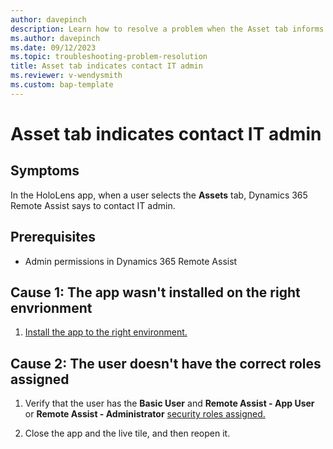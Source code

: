 ```yaml
---
author: davepinch
description: Learn how to resolve a problem when the Asset tab informs a user to contact IT admin for Dynamics 365 Remote Assist
ms.author: davepinch
ms.date: 09/12/2023
ms.topic: troubleshooting-problem-resolution
title: Asset tab indicates contact IT admin
ms.reviewer: v-wendysmith
ms.custom: bap-template
---
```


# Asset tab indicates contact IT admin

## Symptoms

In the HoloLens app, when a user selects the **Assets** tab, Dynamics 365 Remote Assist says to contact IT admin.

## Prerequisites

- Admin permissions in Dynamics 365 Remote Assist

## Cause 1: The app wasn't installed on the right envrionment

1. [Install the app to the right environment.](/dynamics365/mixed-reality/remote-assist/ra-webapp-install#install-the-dynamics-365-remote-assist-model-driven-app)

## Cause 2: The user doesn't have the correct roles assigned

1. Verify that the user has the **Basic User** and **Remote Assist - App User** or **Remote Assist - Administrator** [security roles assigned.](/dynamics365/mixed-reality/remote-assist/asset-capture-add-users#assign-dynamics-365-security-roles)

1. Close the app and the live tile, and then reopen it.